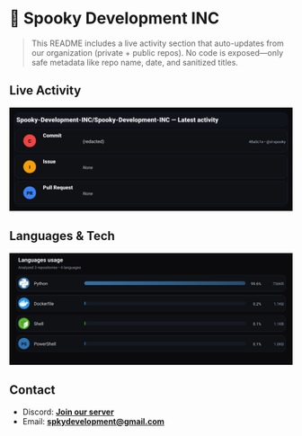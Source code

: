 # 👻 Spooky Development INC

> This README includes a live activity section that auto-updates from our organization (private + public repos). No code is exposed—only safe metadata like repo name, date, and sanitized titles.

## Live Activity
![Repo Snapshot](./assets/repo-snapshot.svg?v=1f0d6d7e60)

## Languages & Tech
![Languages Usage](./assets/languages.svg?v=dad4d7b691)

## Contact
- Discord: **[Join our server](https://discord.gg/XYspZgEEJb)**
- Email: **spkydevelopment@gmail.com**
